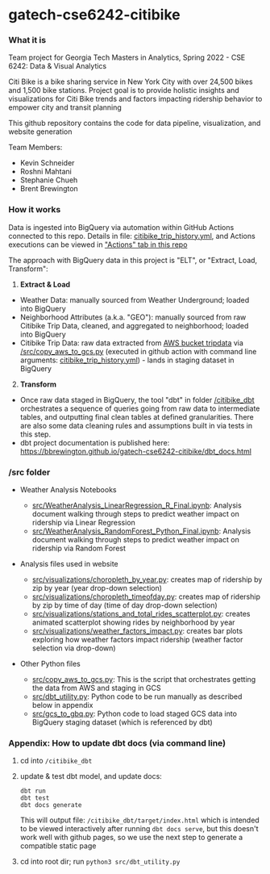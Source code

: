 # gatech-cse6242-citibike

### What it is
Team project for Georgia Tech Masters in Analytics, Spring 2022 - CSE 6242: Data & Visual Analytics

Citi Bike is a bike sharing service in New York City with over 24,500 bikes and 1,500 bike stations.  Project goal is to provide holistic insights and visualizations for Citi Bike trends and factors impacting ridership behavior to empower city and transit planning

This github repository contains the code for data pipeline, visualization, and website generation

Team Members:
* Kevin Schneider
* Roshni Mahtani
* Stephanie Chueh
* Brent Brewington

### How it works
Data is ingested into BigQuery via automation within GitHub Actions connected to this repo.  Details in file: [citibike_trip_history.yml](.github/workflows/citibike_trip_history.yml), and Actions executions can be viewed in ["Actions" tab in this repo](https://github.com/bbrewington/gatech-cse6242-citibike/actions)

The approach with BigQuery data in this project is "ELT", or "Extract, Load, Transform":

1. **Extract & Load**
  - Weather Data: manually sourced from Weather Underground; loaded into BigQuery
  - Neighborhood Attributes (a.k.a. "GEO"): manually sourced from raw Citibike Trip Data, cleaned, and aggregated to neighborhood; loaded into BigQuery
  - Citibike Trip Data: raw data extracted from [AWS bucket tripdata](https://s3.amazonaws.com/tripdata/index.html) via [/src/copy_aws_to_gcs.py](/src/copy_aws_to_gcs.py) (executed in github action with command line arguments: [citibike_trip_history.yml](.github/workflows/citibike_trip_history.yml)) - lands in staging dataset in BigQuery
2. **Transform**
  - Once raw data staged in BigQuery, the tool "dbt" in folder [/citibike_dbt](/citibike_dbt) orchestrates a sequence of queries going from raw data to intermediate tables, and outputting final clean tables at defined granularities.  There are also some data cleaning rules and assumptions built in via tests in this step.
  - dbt project documentation is published here: https://bbrewington.github.io/gatech-cse6242-citibike/dbt_docs.html

### /src folder
* Weather Analysis Notebooks
  - [src/WeatherAnalysis_LinearRegression_R_Final.ipynb](src/WeatherAnalysis_LinearRegression_R_Final.ipynb): Analysis document walking through steps to predict weather impact on ridership via Linear Regression
  - [src/WeatherAnalysis_RandomForest_Python_Final.ipynb](src/WeatherAnalysis_RandomForest_Python_Final.ipynb): Analysis document walking through steps to predict weather impact on ridership via Random Forest

* Analysis files used in website
  - [src/visualizations/choropleth_by_year.py](src/visualizations/choropleth_by_year.py): creates map of ridership by zip by year (year drop-down selection)
  - [src/visualizations/choropleth_timeofday.py](src/visualizations/choropleth_timeofday.py): creates map of ridership by zip by time of day (time of day drop-down selection)
  - [src/visualizations/stations_and_total_rides_scatterplot.py](src/visualizations/stations_and_total_rides_scatterplot.py): creates animated scatterplot showing rides by neighborhood by year
  - [src/visualizations/weather_factors_impact.py](src/visualizations/weather_factors_impact.py): creates bar plots exploring how weather factors impact ridership (weather factor selection via drop-down)

* Other Python files
  - [src/copy_aws_to_gcs.py](src/copy_aws_to_gcs.py): This is the script that orchestrates getting the data from AWS and staging in GCS
  - [src/dbt_utility.py](src/dbt_utility.py): Python code to be run manually as described below in appendix
  - [src/gcs_to_gbq.py](src/gcs_to_gbq.py): Python code to load staged GCS data into BigQuery staging dataset (which is referenced by dbt)

### Appendix: How to update dbt docs (via command line)
1. cd into `/citibike_dbt`
2. update & test dbt model, and update docs:
    ```
    dbt run
    dbt test
    dbt docs generate
    ```

    This will output file: `/citibike_dbt/target/index.html` which is intended to be viewed interactively after running `dbt docs serve`, but this doesn't work well with github pages, so we use the next step to generate a compatible static page
3. cd into root dir; run `python3 src/dbt_utility.py`
